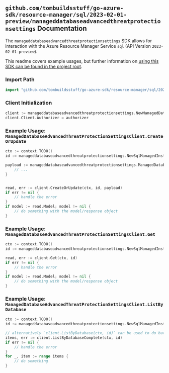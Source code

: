 
## `github.com/tombuildsstuff/go-azure-sdk/resource-manager/sql/2023-02-01-preview/manageddatabaseadvancedthreatprotectionsettings` Documentation

The `manageddatabaseadvancedthreatprotectionsettings` SDK allows for interaction with the Azure Resource Manager Service `sql` (API Version `2023-02-01-preview`).

This readme covers example usages, but further information on [using this SDK can be found in the project root](https://github.com/tombuildsstuff/go-azure-sdk/tree/main/docs).

### Import Path

```go
import "github.com/tombuildsstuff/go-azure-sdk/resource-manager/sql/2023-02-01-preview/manageddatabaseadvancedthreatprotectionsettings"
```


### Client Initialization

```go
client := manageddatabaseadvancedthreatprotectionsettings.NewManagedDatabaseAdvancedThreatProtectionSettingsClientWithBaseURI("https://management.azure.com")
client.Client.Authorizer = authorizer
```


### Example Usage: `ManagedDatabaseAdvancedThreatProtectionSettingsClient.CreateOrUpdate`

```go
ctx := context.TODO()
id := manageddatabaseadvancedthreatprotectionsettings.NewSqlManagedInstanceDatabaseID("12345678-1234-9876-4563-123456789012", "example-resource-group", "managedInstanceValue", "databaseValue")

payload := manageddatabaseadvancedthreatprotectionsettings.ManagedDatabaseAdvancedThreatProtection{
	// ...
}


read, err := client.CreateOrUpdate(ctx, id, payload)
if err != nil {
	// handle the error
}
if model := read.Model; model != nil {
	// do something with the model/response object
}
```


### Example Usage: `ManagedDatabaseAdvancedThreatProtectionSettingsClient.Get`

```go
ctx := context.TODO()
id := manageddatabaseadvancedthreatprotectionsettings.NewSqlManagedInstanceDatabaseID("12345678-1234-9876-4563-123456789012", "example-resource-group", "managedInstanceValue", "databaseValue")

read, err := client.Get(ctx, id)
if err != nil {
	// handle the error
}
if model := read.Model; model != nil {
	// do something with the model/response object
}
```


### Example Usage: `ManagedDatabaseAdvancedThreatProtectionSettingsClient.ListByDatabase`

```go
ctx := context.TODO()
id := manageddatabaseadvancedthreatprotectionsettings.NewSqlManagedInstanceDatabaseID("12345678-1234-9876-4563-123456789012", "example-resource-group", "managedInstanceValue", "databaseValue")

// alternatively `client.ListByDatabase(ctx, id)` can be used to do batched pagination
items, err := client.ListByDatabaseComplete(ctx, id)
if err != nil {
	// handle the error
}
for _, item := range items {
	// do something
}
```
